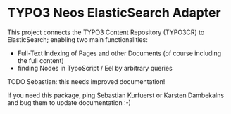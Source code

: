 # TYPO3 Neos ElasticSearch Adapter

This project connects the TYPO3 Content Repository (TYPO3CR) to ElasticSearch; enabling two
main functionalities:

* Full-Text Indexing of Pages and other Documents (of course including the full content)
* finding Nodes in TypoScript / Eel by arbitrary queries

TODO Sebastian: this needs improved documentation!

If you need this package, ping Sebastian Kurfuerst or Karsten Dambekalns and bug them to update documentation :-)
